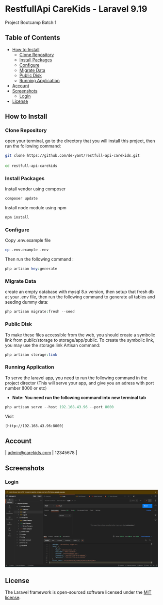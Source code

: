 # RestfullApi CareKids - Laravel 9.19

Project Bootcamp Batch 1

## Table of Contents

- [How to Install](#how-to-install)
  - [Clone Repository](#clone-repository)
  - [Install Packages](#install-packages)
  - [Configure](#configure)
  - [Migrate Data](#migrate-data)
  - [Public Disk](#public-disk)
  - [Running Application](#running-application)
- [Account](#account)
- [Screenshots](#screenshots)
  - [Login](#login)
- [License](#license)

## How to Install

### Clone Repository
open your terminal, go to the directory that you will install this project, then run the following command:

```bash
git clone https://github.com/de-yant/restfull-api-carekids.git

cd restfull-api-carekids
```

### Install Packages
Install vendor using composer

```bash
composer update
```

Install node module using npm

```bash
npm install
```

### Configure
Copy .env.example file

```bash
cp .env.example .env
```

Then run the following command :

```php
php artisan key:generate
```

### Migrate Data
create an empty database with mysql 8.x version, then setup that fresh db at your .env file, then run the following command to generate all tables and seeding dummy data:

```php
php artisan migrate:fresh --seed
```
### Public Disk
To make these files accessible from the web, you should create a symbolic link from public/storage to storage/app/public.
To create the symbolic link, you may use the storage:link Artisan command:

```php
php artisan storage:link
```

### Running Application
To serve the laravel app, you need to run the following command in the project director (This will serve your app, and give you an adress with port number 8000 or etc)
- **Note: You need run the following command into new terminal tab**

```php
php artisan serve --host 192.168.43.96 --port 8000
```

Visit
```bash 
[http://192.168.43.96:8000]
```

## Account
  | admin@carekids.com   | 12345678 |

## Screenshots

### Login

![Pist](https://github.com/de-yant/restfull-api-carekids/blob/main/public/assets/preview/api-login.png?raw=true)


## License

The Laravel framework is open-sourced software licensed under the [MIT license](https://opensource.org/licenses/MIT).
